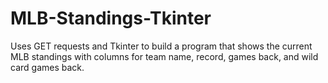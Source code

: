# MLB-Standings-Tkinter
Uses GET requests and Tkinter to build a program that shows the current MLB standings with columns for team name, record, games back, and wild card games back.
